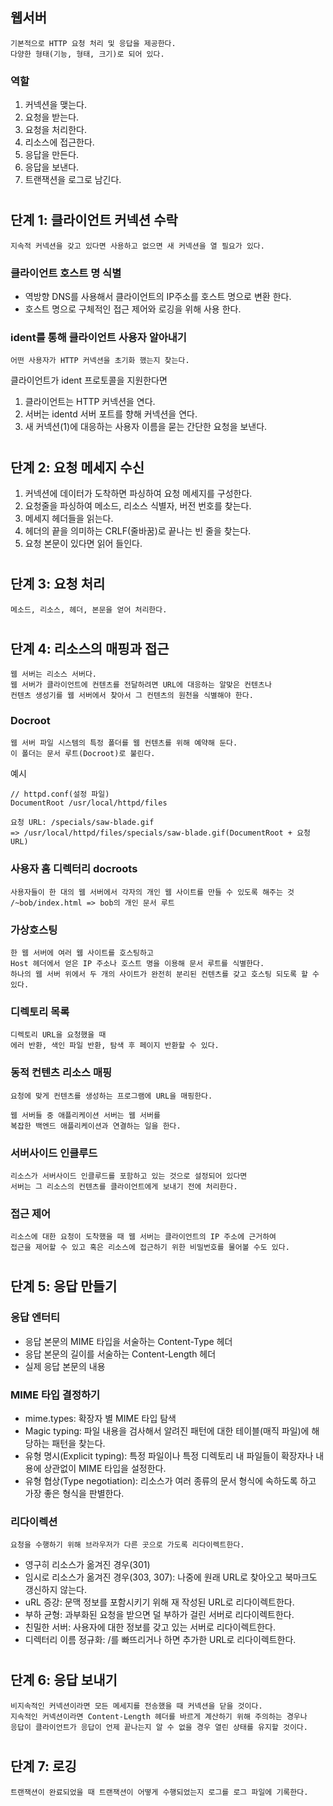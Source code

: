 ## 웹서버

    기본적으로 HTTP 요청 처리 및 응답을 제공한다.
    다양한 형태(기능, 형태, 크기)로 되어 있다.

### 역할

1. 커넥션을 맺는다.
2. 요청을 받는다.
3. 요청을 처리한다.
4. 리소스에 접근한다.
5. 응답을 만든다.
6. 응답을 보낸다.
7. 트랜잭션을 로그로 남긴다.

#

## 단계 1: 클라이언트 커넥션 수락

    지속적 커넥션을 갖고 있다면 사용하고 없으면 새 커넥션을 열 필요가 있다.

### 클라이언트 호스트 명 식별

-   역방향 DNS를 사용해서 클라이언트의 IP주소를 호스트 명으로 변환 한다.
-   호스트 명으로 구체적인 접근 제어와 로깅을 위해 사용 한다.

### ident를 통해 클라이언트 사용자 알아내기

    어떤 사용자가 HTTP 커넥션을 초기화 했는지 찾는다.

클라이언트가 ident 프로토콜을 지원한다면

1. 클라이언트는 HTTP 커넥션을 연다.
2. 서버는 identd 서버 포트를 향해 커넥션을 연다.
3. 새 커넥션(1)에 대응하는 사용자 이름을 묻는 간단한 요청을 보낸다.

#

## 단계 2: 요청 메세지 수신

1. 커넥션에 데이터가 도착하면 파싱하여 요청 메세지를 구성한다.
2. 요청줄을 파싱하여 메소드, 리소스 식별자, 버전 번호를 찾는다.
3. 메세지 헤더들을 읽는다.
4. 헤더의 끝을 의미하는 CRLF(줄바꿈)로 끝나는 빈 줄을 찾는다.
5. 요청 본문이 있다면 읽어 들인다.

#

## 단계 3: 요청 처리

    메소드, 리소스, 헤더, 본문을 얻어 처리한다.

#

## 단계 4: 리소스의 매핑과 접근

    웹 서버는 리소스 서버다.
    웹 서버가 클라이언트에 컨텐츠를 전달하려면 URL에 대응하는 알맞은 컨텐츠나
    컨텐츠 생성기를 웹 서버에서 찾아서 그 컨텐츠의 원천을 식별해야 한다.

### Docroot

    웹 서버 파일 시스템의 특정 폴더를 웹 컨텐츠를 위해 예약해 둔다.
    이 폴더는 문서 루트(Docroot)로 불린다.

예시

    // httpd.conf(설정 파일)
    DocumentRoot /usr/local/httpd/files

    요청 URL: /specials/saw-blade.gif
    => /usr/local/httpd/files/specials/saw-blade.gif(DocumentRoot + 요청 URL)

### 사용자 홈 디렉터리 docroots

    사용자들이 한 대의 웹 서버에서 각자의 개인 웹 사이트를 만들 수 있도록 해주는 것
    /~bob/index.html => bob의 개인 문서 루트

### 가상호스팅

    한 웹 서버에 여러 웹 사이트를 호스팅하고
    Host 헤더에서 얻은 IP 주소나 호스트 명을 이용해 문서 루트를 식별한다.
    하나의 웹 서버 위에서 두 개의 사이트가 완전히 분리된 컨텐츠를 갖고 호스팅 되도록 할 수 있다.

### 디렉토리 목록

    디렉토리 URL을 요청했을 때
    에러 반환, 색인 파일 반환, 탐색 후 페이지 반환할 수 있다.

### 동적 컨텐츠 리소스 매핑

    요청에 맞게 컨텐츠를 생성하는 프로그램에 URL을 매핑한다.

    웹 서버들 중 애플리케이션 서버는 웹 서버를
    복잡한 백엔드 애플리케이션과 연결하는 일을 한다.

### 서버사이드 인클루드

    리소스가 서버사이드 인클루드를 포함하고 있는 것으로 설정되어 있다면
    서버는 그 리소스의 컨텐츠를 클라이언트에게 보내기 전에 처리한다.

### 접근 제어

    리소스에 대한 요청이 도착했을 때 웹 서버는 클라이언트의 IP 주소에 근거하여
    접근을 제어할 수 있고 혹은 리소스에 접근하기 위한 비밀번호를 물어볼 수도 있다.

#

## 단계 5: 응답 만들기

### 응답 엔터티

-   응답 본문의 MIME 타입을 서술하는 Content-Type 헤더
-   응답 본문의 길이를 서술하는 Content-Length 헤더
-   실제 응답 본문의 내용

### MIME 타입 결정하기

-   mime.types: 확장자 별 MIME 타입 탐색
-   Magic typing: 파일 내용을 검사해서 알려진 패턴에 대한 테이블(매직 파일)에 해당하는 패턴을 찾는다.
-   유형 명시(Explicit typing): 특정 파일이나 특정 디렉토리 내 파일들이 확장자나 내용에 상관없이 MIME 타입을 설정한다.
-   유형 협상(Type negotiation): 리소스가 여러 종류의 문서 형식에 속하도록 하고 가장 좋은 형식을 판별한다.

### 리다이렉션

    요청을 수행하기 위해 브라우저가 다른 곳으로 가도록 리다이렉트한다.

-   영구히 리소스가 옮겨진 경우(301)
-   임시로 리소스가 옮겨진 경우(303, 307): 나중에 원래 URL로 찾아오고 북마크도 갱신하지 않는다.
-   uRL 증강: 문맥 정보를 포함시키기 위해 재 작성된 URL로 리다이렉트한다.
-   부하 균형: 과부화된 요청을 받으면 덜 부하가 걸린 서버로 리다이렉트한다.
-   친밀한 서버: 사용자에 대한 정보를 갖고 있는 서버로 리다이렉트한다.
-   디렉터리 이름 정규화: /를 빠뜨리거나 하면 추가한 URL로 리다이렉트한다.

#

## 단계 6: 응답 보내기

    비지속적인 커넥션이라면 모든 메세지를 전송했을 때 커넥션을 닫을 것이다.
    지속적인 커넥션이라면 Content-Length 헤더를 바르게 계산하기 위해 주의하는 경우나
    응답이 클라이언트가 응답이 언제 끝나는지 알 수 없을 경우 열린 상태를 유지할 것이다.

#

## 단계 7: 로깅

    트랜잭션이 완료되었을 때 트랜잭션이 어떻게 수행되었는지 로그를 로그 파일에 기록한다.
